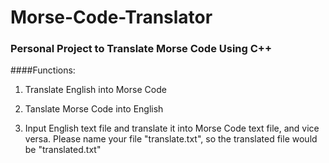 # Morse-Code-Translator
### Personal Project to Translate Morse Code Using C++

####Functions: 

1. Translate English into Morse Code

2. Tanslate Morse Code into English

3. Input English text file and translate it into Morse Code text file, and vice versa.
      Please name your file "translate.txt", so the translated file would be "translated.txt"
